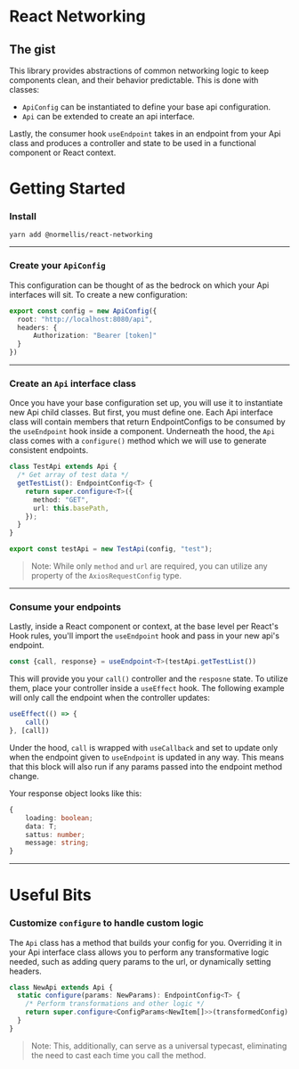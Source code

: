 # React Networking

## The gist

This library provides abstractions of common networking logic to keep components clean, 
and their behavior predictable. This is done with classes:
- `ApiConfig` can be instantiated to define your base api configuration.
- `Api` can be extended to create an api interface.

Lastly, the consumer hook `useEndpoint` takes in an endpoint from your Api class and produces a
controller and state to be used in a functional component or React context.

# Getting Started

### Install
``` 
yarn add @normellis/react-networking
```

---

### Create your `ApiConfig`

This configuration can be thought of as the bedrock on which your Api interfaces will sit. To create
a new configuration:

```typescript
export const config = new ApiConfig({
  root: "http://localhost:8080/api",
  headers: {
      Authorization: "Bearer [token]"
  }
})
```

---

### Create an `Api` interface class

Once you have your base configuration set up, you will use it to instantiate new Api child classes.
But first,  you must define one. Each Api interface class will contain members that return EndpointConfigs
to be consumed by the `useEndpoint` hook inside a component. Underneath the hood, the `Api` class comes with
a `configure()` method which we will use to generate consistent endpoints.

```typescript
class TestApi extends Api {
  /* Get array of test data */
  getTestList(): EndpointConfig<T> {
    return super.configure<T>({
      method: "GET",
      url: this.basePath,
    });
  }
}

export const testApi = new TestApi(config, "test");
```

> Note: While only `method` and `url` are required, you can utilize any property of the
> `AxiosRequestConfig` type.

---

### Consume your endpoints

Lastly, inside a React component or context, at the base level per React's Hook rules,
you'll import the `useEndpoint` hook and pass in your new api's endpoint.

```typescript
const {call, response} = useEndpoint<T>(testApi.getTestList())
```

This will provide you your `call()` controller and the `resposne` state. To utilize them,
place your controller inside a `useEffect` hook. The following example will only call the
endpoint when the controller updates:

```typescript
useEffect(() => {
    call()
}, [call])
```
Under the hood, `call` is wrapped with `useCallback` and set to update only when the endpoint
given to `useEndpoint` is updated in any way. This means that this block will also run if any params
passed into the endpoint method change.

Your response object looks like this:

```typescript
{
    loading: boolean;
    data: T;
    sattus: number;
    message: string;
}
```

---

# Useful Bits

### Customize `configure` to handle custom logic

The `Api` class has a method that builds your config for you. Overriding it in your Api interface
class allows you to perform any transformative logic needed, such as adding query params to the
url, or dynamically setting headers. 

```typescript
class NewApi extends Api {
  static configure(params: NewParams): EndpointConfig<T> {
    /* Perform transformations and other logic */
    return super.configure<ConfigParams<NewItem[]>>(transformedConfig)
  }
}
```

> Note: This, additionally, can serve as a universal typecast, eliminating the need to cast each time you
> call the method.
